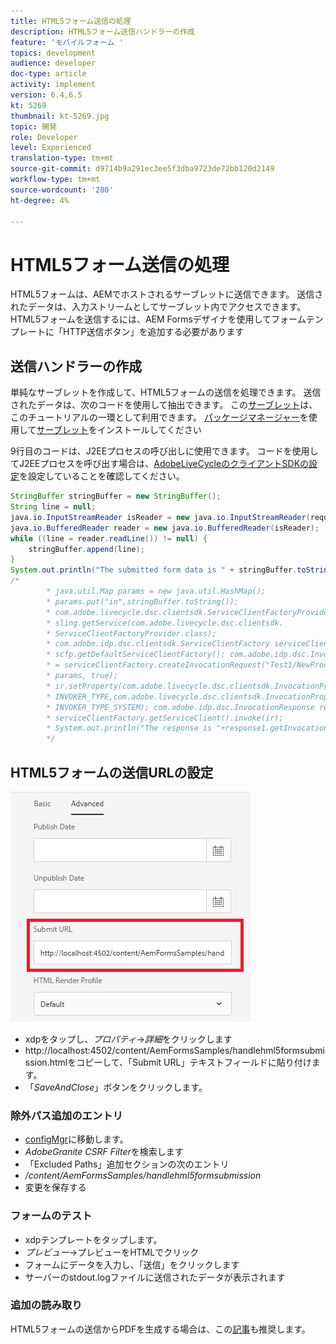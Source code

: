 ```yaml
---
title: HTML5フォーム送信の処理
description: HTML5フォーム送信ハンドラーの作成
feature: 'モバイルフォーム '
topics: development
audience: developer
doc-type: article
activity: implement
version: 6.4,6.5
kt: 5269
thumbnail: kt-5269.jpg
topic: 開発
role: Developer
level: Experienced
translation-type: tm+mt
source-git-commit: d9714b9a291ec3ee5f3dba9723de72bb120d2149
workflow-type: tm+mt
source-wordcount: '280'
ht-degree: 4%

---
```



# HTML5フォーム送信の処理

HTML5フォームは、AEMでホストされるサーブレットに送信できます。 送信されたデータは、入力ストリームとしてサーブレット内でアクセスできます。 HTML5フォームを送信するには、AEM Formsデザイナを使用してフォームテンプレートに「HTTP送信ボタン」を追加する必要があります

## 送信ハンドラーの作成

単純なサーブレットを作成して、HTML5フォームの送信を処理できます。 送信されたデータは、次のコードを使用して抽出できます。 この[サーブレット](assets/html5-submit-handler.zip)は、このチュートリアルの一環として利用できます。 [パッケージマネージャー](http://localhost:4502/crx/packmgr/index.jsp)を使用して[サーブレット](assets/html5-submit-handler.zip)をインストールしてください

9行目のコードは、J2EEプロセスの呼び出しに使用できます。 コードを使用してJ2EEプロセスを呼び出す場合は、[AdobeLiveCycleのクライアントSDKの設定](https://helpx.adobe.com/aem-forms/6/submit-form-data-livecycle-process.html)を設定していることを確認してください。

```java
StringBuffer stringBuffer = new StringBuffer();
String line = null;
java.io.InputStreamReader isReader = new java.io.InputStreamReader(request.getInputStream(), "UTF-8");
java.io.BufferedReader reader = new java.io.BufferedReader(isReader);
while ((line = reader.readLine()) != null) {
    stringBuffer.append(line);
}
System.out.println("The submitted form data is " + stringBuffer.toString());
/*
        * java.util.Map params = new java.util.HashMap();
        * params.put("in",stringBuffer.toString());
        * com.adobe.livecycle.dsc.clientsdk.ServiceClientFactoryProvider scfp =
        * sling.getService(com.adobe.livecycle.dsc.clientsdk.
        * ServiceClientFactoryProvider.class);
        * com.adobe.idp.dsc.clientsdk.ServiceClientFactory serviceClientFactory =
        * scfp.getDefaultServiceClientFactory(); com.adobe.idp.dsc.InvocationRequest ir
        * = serviceClientFactory.createInvocationRequest("Test1/NewProcess1", "invoke",
        * params, true);
        * ir.setProperty(com.adobe.livecycle.dsc.clientsdk.InvocationProperties.
        * INVOKER_TYPE,com.adobe.livecycle.dsc.clientsdk.InvocationProperties.
        * INVOKER_TYPE_SYSTEM); com.adobe.idp.dsc.InvocationResponse response1 =
        * serviceClientFactory.getServiceClient().invoke(ir);
        * System.out.println("The response is "+response1.getInvocationId());
        */
```


## HTML5フォームの送信URLの設定

![submit-url](assets/submit-url.PNG)

* xdpをタップし、_プロパティ_->_詳細_&#x200B;をクリックします
* http://localhost:4502/content/AemFormsSamples/handlehml5formsubmission.htmlをコピーして、「Submit URL」テキストフィールドに貼り付けます。
* 「_SaveAndClose_」ボタンをクリックします。

### 除外パス追加のエントリ

* [configMgr](http://localhost:4502/system/console/configMgr)に移動します。
* _AdobeGranite CSRF Filter_&#x200B;を検索します
* 「Excluded Paths」追加セクションの次のエントリ
* _/content/AemFormsSamples/handlehml5formsubmission_
* 変更を保存する

### フォームのテスト

* xdpテンプレートをタップします。
* _プレビュー_->プレビューをHTMLでクリック
* フォームにデータを入力し、「送信」をクリックします
* サーバーのstdout.logファイルに送信されたデータが表示されます

### 追加の読み取り

HTML5フォームの送信からPDFを生成する場合は、この[記事](https://docs.adobe.com/content/help/en/experience-manager-learn/forms/document-services/generate-pdf-from-mobile-form-submission-article.html)も推奨します。




